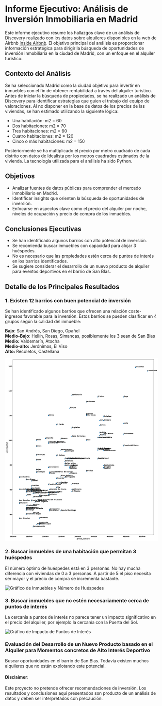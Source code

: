# Informe Ejecutivo: Análisis de Inversión Inmobiliaria en Madrid

Este informe ejecutivo resume los hallazgos clave de un análisis de Discovery realizado con los datos sobre alquileres disponibles en la web de Airbnb [Inside Airbnb](https://insideairbnb.com/get-the-data/). El objetivo principal del análisis es proporcionar información estratégica para dirigir la búsqueda de oportunidades de inversión inmobiliaria en la ciudad de Madrid, con un enfoque en el alquiler turístico.

## Contexto del Análisis

Se ha seleccionado Madrid como la ciudad objetivo para invertir en inmuebles con el fin de obtener rentabilidad a través del alquiler turístico. Antes de iniciar la búsqueda de propiedades, se ha realizado un análisis de Discovery para identificar estrategias que guíen el trabajo del equipo de valoraciones. Al no disponer en la base de datos de los precios de las viviendas, se han estimado utilizando la siguiente lógica:

- Una habitación: m2 = 60
- Dos habitaciones: m2 = 70
- Tres habitaciones: m2 = 90
- Cuatro habitaciones: m2 = 120
- Cinco o más habitaciones: m2 = 150

Posteriormente se ha multiplicado el precio por metro cuadrado de cada distrito con datos de Idealista por los metros cuadrados estimados de la vivienda. La tecnología utilizada para el análisis ha sido Python.

## Objetivos

- Analizar fuentes de datos públicas para comprender el mercado inmobiliario en Madrid.
- Identificar insights que orienten la búsqueda de oportunidades de inversión.
- Enfocarse en aspectos clave como el precio del alquiler por noche, niveles de ocupación y precio de compra de los inmuebles.

## Conclusiones Ejecutivas

- Se han identificado algunos barrios con alto potencial de inversión.
- Se recomienda buscar inmuebles con capacidad para alojar 3 huéspedes.
- No es necesario que las propiedades estén cerca de puntos de interés en los barrios identificados.
- Se sugiere considerar el desarrollo de un nuevo producto de alquiler para eventos deportivos en el barrio de San Blas.

## Detalle de los Principales Resultados

### 1. Existen 12 barrios con buen potencial de inversión

Se han identificado algunos barrios que ofrecen una relación coste-ingresos favorable para la inversión. Estos barrios se pueden clasificar en 4 grupos según la calidad del inmueble:

**Bajo:** San Andrés, San Diego, Opañel  
**Medio-Bajo:** Hellín, Rosas, Simancas, posiblemente los 3 sean de San Blas  
**Medio:** Valdemarín, Atocha  
**Medio-alto:** Jerónimos, El Viso  
**Alto:** Recoletos, Castellana  

![Precio alquiler por Barrio](Precio_por_barrio.png)

### 2. Buscar inmuebles de una habitación que permitan 3 huéspedes

El número óptimo de huéspedes está en 3 personas. No hay mucha diferencia con viviendas de 0 a 3 personas. A partir de 5 el piso necesita ser mayor y el precio de compra se incrementa bastante.

![Gráfico de Inmuebles y Número de Huéspedes](images/grafico_huespedes.png)

### 3. Buscar inmuebles que no estén necesariamente cerca de puntos de interés

La cercanía a puntos de interés no parece tener un impacto significativo en el precio del alquiler, por ejemplo la cercanía con la Puerta del Sol.

![Gráfico de Impacto de Puntos de Interés](images/grafico_puntos_interes.png)

### Evaluación del Desarrollo de un Nuevo Producto basado en el Alquiler para Momentos concretos de Alto Interés Deportivo

Buscar oportunidades en el barrio de San Blas. Todavía existen muchos alquileres que no están explotando este potencial.

#### Disclaimer:

Este proyecto no pretende ofrecer recomendaciones de inversión. Los resultados y conclusiones aquí presentados son producto de un análisis de datos y deben ser interpretados con precaución.











